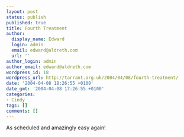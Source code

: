 ```yaml
---
layout: post
status: publish
published: true
title: Fourth Treatment
author:
  display_name: Edward
  login: admin
  email: edward@aldreth.com
  url: ''
author_login: admin
author_email: edward@aldreth.com
wordpress_id: 18
wordpress_url: http://tarrant.org.uk/2004/04/08/fourth-treatment/
date: '2004-04-08 18:26:55 +0100'
date_gmt: '2004-04-08 17:26:55 +0100'
categories:
- Cindy
tags: []
comments: []
---
```

<p>As scheduled and amazingly easy again!</p>
